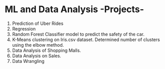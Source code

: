 # ML and Data Analysis -Projects-
1. Prediction of Uber Rides
2. Regression
3. Random Forest Classifier model to predict the safety of the car.
4. K-Means clustering on Iris.csv dataset. Determined number of clusters using the elbow method.
5. Data Analysis of Shopping Malls.
6. Data Analysis on Sales.
7. Data Wrangling 
